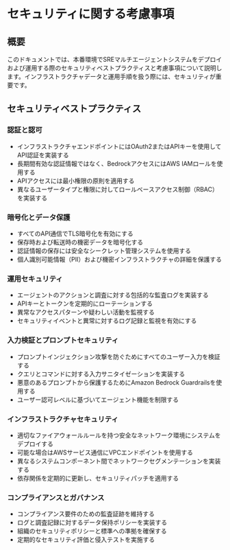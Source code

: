 # セキュリティに関する考慮事項

## 概要

このドキュメントでは、本番環境でSREマルチエージェントシステムをデプロイおよび運用する際のセキュリティベストプラクティスと考慮事項について説明します。インフラストラクチャデータと運用手順を扱う際には、セキュリティが重要です。

## セキュリティベストプラクティス

### 認証と認可
- インフラストラクチャエンドポイントにはOAuth2またはAPIキーを使用してAPI認証を実装する
- 長期間有効な認証情報ではなく、BedrockアクセスにはAWS IAMロールを使用する
- APIアクセスには最小権限の原則を適用する
- 異なるユーザータイプと権限に対してロールベースアクセス制御（RBAC）を実装する

### 暗号化とデータ保護
- すべてのAPI通信でTLS暗号化を有効にする
- 保存時および転送時の機密データを暗号化する
- 認証情報の保存には安全なシークレット管理システムを使用する
- 個人識別可能情報（PII）および機密インフラストラクチャの詳細を保護する

### 運用セキュリティ
- エージェントのアクションと調査に対する包括的な監査ログを実装する
- APIキーとトークンを定期的にローテーションする
- 異常なアクセスパターンや疑わしい活動を監視する
- セキュリティイベントと異常に対するログ記録と監視を有効にする

### 入力検証とプロンプトセキュリティ
- プロンプトインジェクション攻撃を防ぐためにすべてのユーザー入力を検証する
- クエリとコマンドに対する入力サニタイゼーションを実装する
- 悪意のあるプロンプトから保護するためにAmazon Bedrock Guardrailsを使用する
- ユーザー認可レベルに基づいてエージェント機能を制限する

### インフラストラクチャセキュリティ
- 適切なファイアウォールルールを持つ安全なネットワーク環境にシステムをデプロイする
- 可能な場合はAWSサービス通信にVPCエンドポイントを使用する
- 異なるシステムコンポーネント間でネットワークセグメンテーションを実装する
- 依存関係を定期的に更新し、セキュリティパッチを適用する

### コンプライアンスとガバナンス
- コンプライアンス要件のための監査証跡を維持する
- ログと調査記録に対するデータ保持ポリシーを実装する
- 組織のセキュリティポリシーと標準への準拠を確保する
- 定期的なセキュリティ評価と侵入テストを実施する